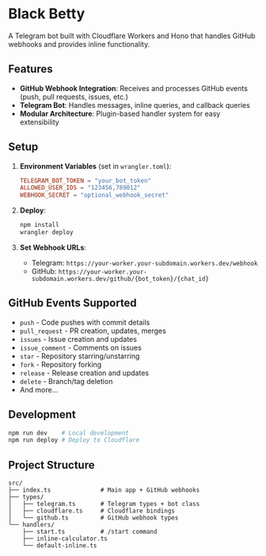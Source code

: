 # Black Betty

A Telegram bot built with Cloudflare Workers and Hono that handles GitHub webhooks and provides inline functionality.

## Features

- **GitHub Webhook Integration**: Receives and processes GitHub events (push, pull requests, issues, etc.)
- **Telegram Bot**: Handles messages, inline queries, and callback queries
- **Modular Architecture**: Plugin-based handler system for easy extensibility

## Setup

1. **Environment Variables** (set in `wrangler.toml`):
   ```toml
   TELEGRAM_BOT_TOKEN = "your_bot_token"
   ALLOWED_USER_IDS = "123456,789012"
   WEBHOOK_SECRET = "optional_webhook_secret"
   ```

2. **Deploy**:
   ```bash
   npm install
   wrangler deploy
   ```

3. **Set Webhook URLs**:
   - Telegram: `https://your-worker.your-subdomain.workers.dev/webhook`
   - GitHub: `https://your-worker.your-subdomain.workers.dev/github/{bot_token}/{chat_id}`

## GitHub Events Supported

- `push` - Code pushes with commit details
- `pull_request` - PR creation, updates, merges
- `issues` - Issue creation and updates
- `issue_comment` - Comments on issues
- `star` - Repository starring/unstarring
- `fork` - Repository forking
- `release` - Release creation and updates
- `delete` - Branch/tag deletion
- And more...

## Development

```bash
npm run dev    # Local development
npm run deploy # Deploy to Cloudflare
```

## Project Structure

```
src/
├── index.ts              # Main app + GitHub webhooks
├── types/
│   ├── telegram.ts       # Telegram types + bot class
│   ├── cloudflare.ts     # Cloudflare bindings
│   └── github.ts         # GitHub webhook types
└── handlers/
    ├── start.ts          # /start command
    ├── inline-calculator.ts
    └── default-inline.ts
```

